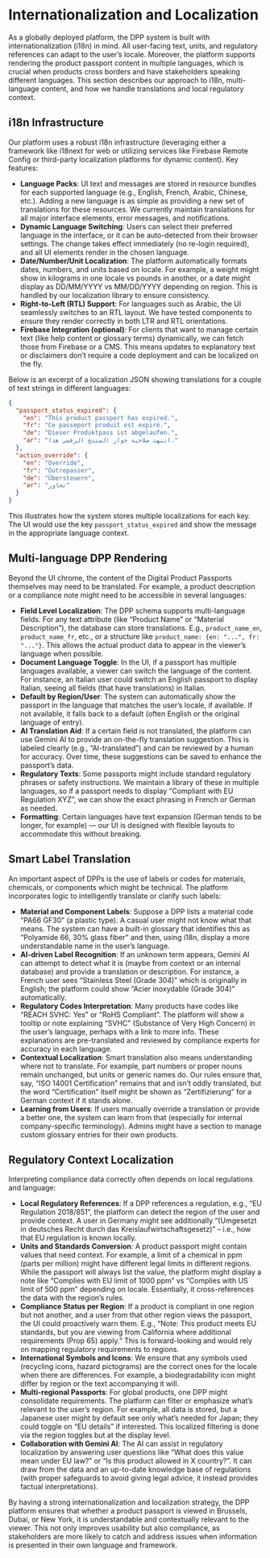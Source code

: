 # Internationalization and Localization

As a globally deployed platform, the DPP system is built with internationalization (i18n) in mind. All user-facing text, units, and regulatory references can adapt to the user’s locale. Moreover, the platform supports rendering the product passport content in multiple languages, which is crucial when products cross borders and have stakeholders speaking different languages. This section describes our approach to i18n, multi-language content, and how we handle translations and local regulatory context.

## i18n Infrastructure

Our platform uses a robust i18n infrastructure (leveraging either a framework like i18next for web or utilizing services like Firebase Remote Config or third-party localization platforms for dynamic content). Key features:

-   **Language Packs**: UI text and messages are stored in resource bundles for each supported language (e.g., English, French, Arabic, Chinese, etc.). Adding a new language is as simple as providing a new set of translations for these resources. We currently maintain translations for all major interface elements, error messages, and notifications.
-   **Dynamic Language Switching**: Users can select their preferred language in the interface, or it can be auto-detected from their browser settings. The change takes effect immediately (no re-login required), and all UI elements render in the chosen language.
-   **Date/Number/Unit Localization**: The platform automatically formats dates, numbers, and units based on locale. For example, a weight might show in kilograms in one locale vs pounds in another, or a date might display as DD/MM/YYYY vs MM/DD/YYYY depending on region. This is handled by our localization library to ensure consistency.
-   **Right-to-Left (RTL) Support**: For languages such as Arabic, the UI seamlessly switches to an RTL layout. We have tested components to ensure they render correctly in both LTR and RTL orientations.
-   **Firebase Integration (optional)**: For clients that want to manage certain text (like help content or glossary terms) dynamically, we can fetch those from Firebase or a CMS. This means updates to explanatory text or disclaimers don’t require a code deployment and can be localized on the fly.

Below is an excerpt of a localization JSON showing translations for a couple of text strings in different languages:

```json
{
  "passport_status_expired": {
    "en": "This product passport has expired.",
    "fr": "Ce passeport produit est expiré.",
    "de": "Dieser Produktpass ist abgelaufen.",
    "ar": "انتهت صلاحية جواز المنتج الرقمي هذا."
  },
  "action_override": {
    "en": "Override",
    "fr": "Outrepasser",
    "de": "Übersteuern",
    "ar": "تجاوز"
  }
}
```

This illustrates how the system stores multiple localizations for each key. The UI would use the key `passport_status_expired` and show the message in the appropriate language context.

## Multi-language DPP Rendering

Beyond the UI chrome, the content of the Digital Product Passports themselves may need to be translated. For example, a product description or a compliance note might need to be accessible in several languages:

-   **Field Level Localization**: The DPP schema supports multi-language fields. For any text attribute (like “Product Name” or “Material Description”), the database can store translations. E.g., `product_name_en`, `product_name_fr`, etc., or a structure like `product_name: {en: "...", fr: "..."}`. This allows the actual product data to appear in the viewer’s language when possible.
-   **Document Language Toggle**: In the UI, if a passport has multiple languages available, a viewer can switch the language of the content. For instance, an Italian user could switch an English passport to display Italian, seeing all fields (that have translations) in Italian.
-   **Default by Region/User**: The system can automatically show the passport in the language that matches the user’s locale, if available. If not available, it falls back to a default (often English or the original language of entry).
-   **AI Translation Aid**: If a certain field is not translated, the platform can use Gemini AI to provide an on-the-fly translation suggestion. This is labeled clearly (e.g., “AI-translated”) and can be reviewed by a human for accuracy. Over time, these suggestions can be saved to enhance the passport’s data.
-   **Regulatory Texts**: Some passports might include standard regulatory phrases or safety instructions. We maintain a library of these in multiple languages, so if a passport needs to display “Compliant with EU Regulation XYZ”, we can show the exact phrasing in French or German as needed.
-   **Formatting**: Certain languages have text expansion (German tends to be longer, for example) — our UI is designed with flexible layouts to accommodate this without breaking.

## Smart Label Translation

An important aspect of DPPs is the use of labels or codes for materials, chemicals, or components which might be technical. The platform incorporates logic to intelligently translate or clarify such labels:

-   **Material and Component Labels**: Suppose a DPP lists a material code “PA66 GF30” (a plastic type). A casual user might not know what that means. The system can have a built-in glossary that identifies this as “Polyamide 66, 30% glass fiber” and then, using i18n, display a more understandable name in the user’s language.
-   **AI-driven Label Recognition**: If an unknown term appears, Gemini AI can attempt to detect what it is (maybe from context or an internal database) and provide a translation or description. For instance, a French user sees “Stainless Steel (Grade 304)” which is originally in English; the platform could show “Acier inoxydable (Grade 304)” automatically.
-   **Regulatory Codes Interpretation**: Many products have codes like “REACH SVHC: Yes” or “RoHS Compliant”. The platform will show a tooltip or note explaining “SVHC” (Substance of Very High Concern) in the user’s language, perhaps with a link to more info. These explanations are pre-translated and reviewed by compliance experts for accuracy in each language.
-   **Contextual Localization**: Smart translation also means understanding where not to translate. For example, part numbers or proper nouns remain unchanged, but units or generic names do. Our rules ensure that, say, “ISO 14001 Certification” remains that and isn’t oddly translated, but the word “Certification” itself might be shown as “Zertifizierung” for a German context if it stands alone.
-   **Learning from Users**: If users manually override a translation or provide a better one, the system can learn from that (especially for internal company-specific terminology). Admins might have a section to manage custom glossary entries for their own products.

## Regulatory Context Localization

Interpreting compliance data correctly often depends on local regulations and language:

-   **Local Regulatory References**: If a DPP references a regulation, e.g., “EU Regulation 2018/851”, the platform can detect the region of the user and provide context. A user in Germany might see additionally “(Umgesetzt in deutsches Recht durch das Kreislaufwirtschaftsgesetz)” – i.e., how that EU regulation is known locally.
-   **Units and Standards Conversion**: A product passport might contain values that need context. For example, a limit of a chemical in ppm (parts per million) might have different legal limits in different regions. While the passport will always list the value, the platform might display a note like “Complies with EU limit of 1000 ppm” vs “Complies with US limit of 500 ppm” depending on locale. Essentially, it cross-references the data with the region’s rules.
-   **Compliance Status per Region**: If a product is compliant in one region but not another, and a user from that other region views the passport, the UI could proactively warn them. E.g., “Note: This product meets EU standards, but you are viewing from California where additional requirements (Prop 65) apply.” This is forward-looking and would rely on mapping regulatory requirements to regions.
-   **International Symbols and Icons**: We ensure that any symbols used (recycling icons, hazard pictograms) are the correct ones for the locale when there are differences. For example, a biodegradability icon might differ by region or the text accompanying it will.
-   **Multi-regional Passports**: For global products, one DPP might consolidate requirements. The platform can filter or emphasize what’s relevant to the user’s region. For example, all data is stored, but a Japanese user might by default see only what’s needed for Japan; they could toggle on “EU details” if interested. This localized filtering is done via the region toggles but at the display level.
-   **Collaboration with Gemini AI**: The AI can assist in regulatory localization by answering user questions like “What does this value mean under EU law?” or “Is this product allowed in X country?”. It can draw from the data and an up-to-date knowledge base of regulations (with proper safeguards to avoid giving legal advice, it instead provides factual interpretations).

By having a strong internationalization and localization strategy, the DPP platform ensures that whether a product passport is viewed in Brussels, Dubai, or New York, it is understandable and contextually relevant to the viewer. This not only improves usability but also compliance, as stakeholders are more likely to catch and address issues when information is presented in their own language and framework.
